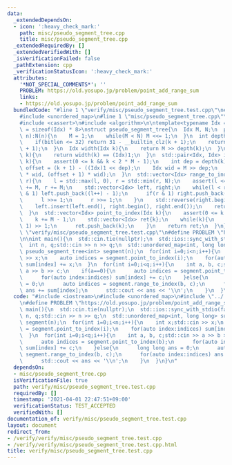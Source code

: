 ```yaml
---
data:
  _extendedDependsOn:
  - icon: ':heavy_check_mark:'
    path: misc/pseudo_segment_tree.cpp
    title: misc/pseudo_segment_tree.cpp
  _extendedRequiredBy: []
  _extendedVerifiedWith: []
  _isVerificationFailed: false
  _pathExtension: cpp
  _verificationStatusIcon: ':heavy_check_mark:'
  attributes:
    '*NOT_SPECIAL_COMMENTS*': ''
    PROBLEM: https://old.yosupo.jp/problem/point_add_range_sum
    links:
    - https://old.yosupo.jp/problem/point_add_range_sum
  bundledCode: "#line 1 \"verify/misc/pseudo_segment_tree.test.cpp\"\n#include <iostream>\n\
    #include <unordered_map>\n#line 1 \"misc/pseudo_segment_tree.cpp\"\n#include <vector>\n\
    #include <cassert>\n#include <algorithm>\n\ntemplate<typename Idx = int, int bitlen\
    \ = sizeof(Idx) * 8>\nstruct pseudo_segment_tree{\n  Idx M, N;\n  pseudo_segment_tree(Idx\
    \ n):N(n){\n    M = 1;\n    while(M < N) M <<= 1;\n  }\n  int depth(Idx k){\n\
    \    if(bitlen <= 32) return 31 - __builtin_clz(k + 1);\n    return 63 - __builtin_clzll(k\
    \ + 1);\n  }\n  Idx width(Idx k){\n    return M >> depth(k);\n  }\n  bool is_leaf(Idx\
    \ k){\n    return width(k) == (Idx)1;\n  }\n  std::pair<Idx, Idx> index_to_range(Idx\
    \ k){\n    assert(0 <= k && k < 2 * M - 1);\n    int dep = depth(k);\n    Idx\
    \ offset = (k + 1) - ((Idx)1 << dep);\n    Idx wid = M >> dep;\n    return std::make_pair(offset\
    \ * wid, (offset + 1) * wid);\n  }\n  std::vector<Idx> range_to_index(Idx l, Idx\
    \ r){\n    l = std::max(l, 0), r = std::min(r, N);\n    assert(l <= r);\n    l\
    \ += M, r += M;\n    std::vector<Idx> left, right;\n    while(l < r){\n      if(l\
    \ & 1) left.push_back((l++) - 1);\n      if(r & 1) right.push_back((--r) - 1);\n\
    \      l >>= 1;\n      r >>= 1;\n    }\n    std::reverse(right.begin(), right.end());\n\
    \    left.insert(left.end(), right.begin(), right.end());\n    return left;\n\
    \  }\n  std::vector<Idx> point_to_index(Idx k){\n    assert(0 <= k && k < N);\n\
    \    k += M - 1;\n    std::vector<Idx> ret{k};\n    while(k){\n      k = (k -\
    \ 1) >> 1;\n      ret.push_back(k);\n    }\n    return ret;\n  }\n};\n#line 4\
    \ \"verify/misc/pseudo_segment_tree.test.cpp\"\n#define PROBLEM \"https://old.yosupo.jp/problem/point_add_range_sum\"\
    \n\nint main(){\n  std::cin.tie(nullptr);\n  std::ios::sync_with_stdio(false);\n\
    \  int n, q;std::cin >> n >> q;\n  std::unordered_map<int, long long> sum;\n \
    \ pseudo_segment_tree<int> segment(n);\n  for(int i=0;i<n;i++){\n    int x;std::cin\
    \ >> x;\n    auto indices = segment.point_to_index(i);\n    for(auto index:indices)\
    \ sum[index] += x;\n  }\n  for(int i=0;i<q;i++){\n    int a, b, c;std::cin >>\
    \ a >> b >> c;\n    if(a==0){\n      auto indices = segment.point_to_index(b);\n\
    \      for(auto index:indices) sum[index] += c;\n    }else{\n      long long ans\
    \ = 0;\n      auto indices = segment.range_to_index(b, c);\n      for(auto index:indices)\
    \ ans += sum[index];\n      std::cout << ans << '\\n';\n    }\n  }\n}\n"
  code: "#include <iostream>\n#include <unordered_map>\n#include \"../../misc/pseudo_segment_tree.cpp\"\
    \n#define PROBLEM \"https://old.yosupo.jp/problem/point_add_range_sum\"\n\nint\
    \ main(){\n  std::cin.tie(nullptr);\n  std::ios::sync_with_stdio(false);\n  int\
    \ n, q;std::cin >> n >> q;\n  std::unordered_map<int, long long> sum;\n  pseudo_segment_tree<int>\
    \ segment(n);\n  for(int i=0;i<n;i++){\n    int x;std::cin >> x;\n    auto indices\
    \ = segment.point_to_index(i);\n    for(auto index:indices) sum[index] += x;\n\
    \  }\n  for(int i=0;i<q;i++){\n    int a, b, c;std::cin >> a >> b >> c;\n    if(a==0){\n\
    \      auto indices = segment.point_to_index(b);\n      for(auto index:indices)\
    \ sum[index] += c;\n    }else{\n      long long ans = 0;\n      auto indices =\
    \ segment.range_to_index(b, c);\n      for(auto index:indices) ans += sum[index];\n\
    \      std::cout << ans << '\\n';\n    }\n  }\n}\n"
  dependsOn:
  - misc/pseudo_segment_tree.cpp
  isVerificationFile: true
  path: verify/misc/pseudo_segment_tree.test.cpp
  requiredBy: []
  timestamp: '2021-04-01 22:47:51+09:00'
  verificationStatus: TEST_ACCEPTED
  verifiedWith: []
documentation_of: verify/misc/pseudo_segment_tree.test.cpp
layout: document
redirect_from:
- /verify/verify/misc/pseudo_segment_tree.test.cpp
- /verify/verify/misc/pseudo_segment_tree.test.cpp.html
title: verify/misc/pseudo_segment_tree.test.cpp
---
```

